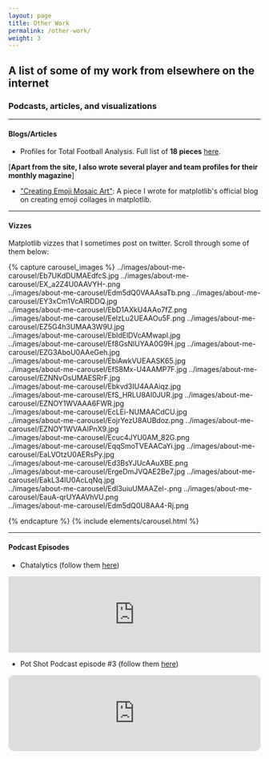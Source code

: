 ```yaml
---
layout: page
title: Other Work
permalink: /other-work/
weight: 3
---
```


## A list of some of my work from elsewhere on the internet
### Podcasts, articles, and visualizations

----

#### Blogs/Articles 

* Profiles for Total Football Analysis. Full list of **18 pieces** [here](https://totalfootballanalysis.com/author/abhishek-sharma).

[**Apart from the site, I also wrote several player and team profiles for their monthly magazine**]

* ["Creating Emoji Mosaic Art"](https://matplotlib.org/matplotblog/posts/emoji-mosaic-art/): A piece I wrote for matplotlib's official blog on creating emoji collages in matplotlib. 

----

#### Vizzes

Matplotlib vizzes that I sometimes post on twitter. Scroll through some of them below:

{% capture carousel_images %}
../images/about-me-carousel/Eb7UKdDUMAEdfcS.jpg
../images/about-me-carousel/EX_a2Z4U0AAVYH-.png  
../images/about-me-carousel/Edm5dQ0VAAAsaTb.png
../images/about-me-carousel/EY3xCm1VcAIRDDQ.jpg  
../images/about-me-carousel/EbD1AXkU4AAo7fZ.png  
../images/about-me-carousel/EelzLu2UEAAOu5F.png
../images/about-me-carousel/EZ5G4h3UMAA3W9U.jpg  
../images/about-me-carousel/EbIdElDVcAMwapl.jpg  
../images/about-me-carousel/Ef8GsNlUYAA0G9H.jpg
../images/about-me-carousel/EZG3AboU0AAeGeh.jpg  
../images/about-me-carousel/EbiAwkVUEAASK65.jpg  
../images/about-me-carousel/EfS8Mx-U4AAMP7F.jpg
../images/about-me-carousel/EZNNvOsUMAESRrF.jpg  
../images/about-me-carousel/Ebkvd3IU4AAAiqz.jpg  
../images/about-me-carousel/EfS_HRLU8AI0JUR.jpg
../images/about-me-carousel/EZNOY1WVAAA6FWR.jpg  
../images/about-me-carousel/EcLEi-NUMAACdCU.jpg  
../images/about-me-carousel/EojrYezU8AUBdoz.png
../images/about-me-carousel/EZNOY1WVAAIPnX9.jpg  
../images/about-me-carousel/Ecuc4JYU0AM_82G.png  
../images/about-me-carousel/EqqSmoTVEAACaYi.jpg
../images/about-me-carousel/EaLVOtzU0AERsPy.jpg  
../images/about-me-carousel/Ed3BsYJUcAAuXBE.png  
../images/about-me-carousel/ErgeDmJVQAE2Be7.jpg
../images/about-me-carousel/EakL34IU0AcLqNq.jpg  
../images/about-me-carousel/EdI3uiuUMAAZel-.png
../images/about-me-carousel/EauA-qrUYAAVhVU.png  
../images/about-me-carousel/Edm5dQ0U8AA4-Rj.png

{% endcapture %}
{% include elements/carousel.html %}

----

#### Podcast Episodes

* Chatalytics (follow them [here](https://twitter.com/ChatalyticsPod))

<iframe src="https://open.spotify.com/embed/episode/1BppLTsbNzlv73OcSPErRf" width="100%" height="152" frameBorder="0" allowfullscreen="" allow="autoplay; clipboard-write; encrypted-media; fullscreen; picture-in-picture"></iframe>

* Pot Shot Podcast episode #3 (follow them [here](https://twitter.com/potshotpod))

<iframe style="border-radius:12px" src="https://open.spotify.com/embed/episode/4UDak4rQi5k8TIJXdiJnVi?utm_source=generator" width="100%" height="152" frameBorder="0" allowfullscreen="" allow="autoplay; clipboard-write; encrypted-media; fullscreen; picture-in-picture" loading="lazy"></iframe>